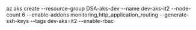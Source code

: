 az aks create --resource-group DSA-aks-dev --name dev-aks-it2 --node-count 6 --enable-addons monitoring,http_application_routing --generate-ssh-keys --tags dev-aks=it2 --enable-rbac